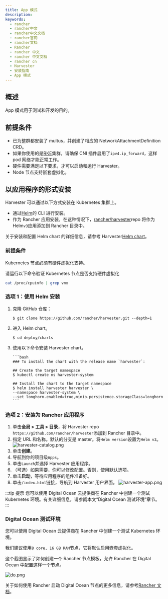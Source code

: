 ```yaml
---
title: App 模式
description:
keywords:
  - rancher
  - rancher中文
  - rancher中文文档
  - rancher官网
  - rancher文档
  - Rancher
  - rancher 中文
  - rancher 中文文档
  - rancher cn
  - Harvester
  - 安装指南
  - App 模式
---
```


## 概述

App 模式用于测试和开发的目的。

## 前提条件

- 已为整群都安装了 multus，并创建了相应的 NetworkAttachmentDefinition CRD。
- 如果你使用的是[RKE](/docs/rke/_index)集群，请确保 CNI 插件启用了`ipv4.ip_forward`，这样 pod 网络才能正常工作。
- 硬件需要满足以下要求，才可以启动和运行 Harvester。
- Node 节点支持嵌套虚拟化。

## 以应用程序的形式安装

Harvester 可以通过以下方式安装在 Kubernetes 集群上。

- 通过[Helm](https://helm.sh/)的 CLI 进行安装。
- 作为 Rancher 应用安装，在这种情况下，[rancher/harvester](https://github.com/rancher/harvester)repo 将作为 Helm`v3`应用添加到 Rancher 目录中。

关于安装和配置 Helm chart 的详细信息，请参考 Harvester[Helm chart](https://github.com/rancher/harvester/tree/master/deploy/charts/harvester)。

### 前提条件

Kubernetes 节点必须有硬件虚拟化支持。

请运行以下命令验证 Kubernetes 节点是否支持硬件虚拟化

```bash
cat /proc/cpuinfo | grep vmx
```

### 选项 1：使用 Helm 安装

1.  克隆 GitHub 仓库：

    ```
    $ git clone https://github.com/rancher/harvester.git --depth=1
    ```

1.  进入 Helm chart。

    ```
    $ cd deploy/charts
    ```

1.  使用以下命令安装 Harvester chart。

        ```bash
        ### To install the chart with the release name `harvester`:

        ## Create the target namespace
        $ kubectl create ns harvester-system

        ## Install the chart to the target namespace
        $ helm install harvester harvester \
        --namespace harvester-system \
        --set longhorn.enabled=true,minio.persistence.storageClass=longhorn
        ```

### 选项 2：安装为 Rancher 应用程序

1. 单击**全局 > 工具 > 目录**，将 Harvester repo `https://github.com/rancher/harvester`添加到 Rancher 目录中。
1. 指定 URL 和名称。默认的分支是 master。将`Helm version`设置为`Helm v3`。
   ![harvester-catalog.png](/img/harvester/harvester-catalog.png)
1. 单击**创建**。
1. 导航到你的项目级`Apps`。
1. 单击`Launch`并选择 Harvester 应用程序。
1. （可选）如果需要，你可以修改配置。否则，使用默认选项。
1. 单击**启动**，等待应用程序的组件准备好。
1. 单击`/index.html`链接，导航到 Harvester 用户界面。
   ![harvester-app.png](/img/harvester/harvester-app.png)

:::tip 提示
您可以使用 Digital Ocean 云提供商在 Rancher 中创建一个测试 Kubernetes 环境。有关详细信息，请参阅本文“Digital Ocean 测试环境”章节。
:::

### Digital Ocean 测试环境

您可以使用 Digital Ocean 云提供商在 Rancher 中创建一个测试 Kubernetes 环境。

我们建议使用`8 core, 16 GB RAM`节点，它将默认启用嵌套虚拟化。

这个截图显示了如何创建一个 Rancher 节点模板，允许 Rancher 在 Digital Ocean 中配置这样一个节点。

![do.png](/img/harvester/do.png)

关于如何使用 Rancher 启动 Digital Ocean 节点的更多信息，请参考[Rancher 文档](/docs/rancher2/cluster-provisioning/rke-clusters/node-pools/digital-ocean/_index)。
